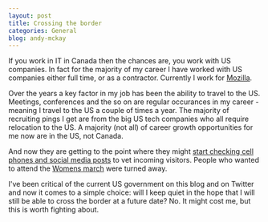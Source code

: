 ```yaml
---
layout: post
title: Crossing the border
categories: General
blog: andy-mckay
---
```


If you work in IT in Canada then the chances are, you work with US companies. In fact for the majority of my career I have worked with US companies either full time, or as a contractor. Currently I work for <a href="https://blog.mozilla.org/blog/2017/01/28/us-immigration-ban/">Mozilla</a>.

Over the years a key factor in my job has been the ability to travel to the US. Meetings, conferences and the so on are regular occurances in my career - meaning I travel to the US a couple of times a year. The majority of recruiting pings I get are from the big US tech companies who all require relocation to the US. A majority (not all) of career growth opportunities for me now are in the US, not Canada.

And now they are getting to the point where they might <a href="http://www.cnn.com/2017/01/29/politics/donald-trump-immigrant-policy-social-media-contacts/index.html">start checking cell phones and social media posts</a> to vet incoming visitors. People who wanted to attend the <a href="https://www.thestar.com/news/canada/2017/01/21/canadians-headed-to-womens-march-turned-away-at-us-border.html">Womens march</a> were turned away.

I've been critical of the current US government on this blog and on Twitter and now it comes to a simple choice: will I keep quiet in the hope that I will still be able to cross the border at a future date? No. It might cost me, but this is worth fighting about.
